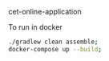 cet-online-application


To run in docker
```bash
./gradlew clean assemble;
docker-compose up --build;
```